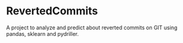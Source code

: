 # RevertedCommits
A project to analyze and predict about reverted commits on GIT using pandas, sklearn and pydriller.
